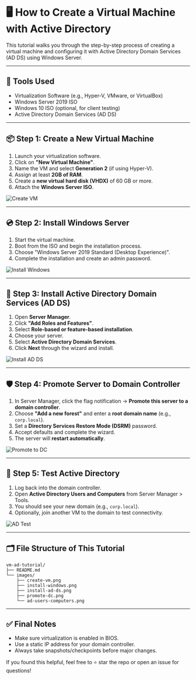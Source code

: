 # 🖥️ How to Create a Virtual Machine with Active Directory

This tutorial walks you through the step-by-step process of creating a virtual machine and configuring it with Active Directory Domain Services (AD DS) using Windows Server.

---

## 🧰 Tools Used

- Virtualization Software (e.g., Hyper-V, VMware, or VirtualBox)
- Windows Server 2019 ISO
- Windows 10 ISO (optional, for client testing)
- Active Directory Domain Services (AD DS)

---

## 📦 Step 1: Create a New Virtual Machine

1. Launch your virtualization software.
2. Click on **"New Virtual Machine"**.
3. Name the VM and select **Generation 2** (if using Hyper-V).
4. Assign at least **2GB of RAM**.
5. Create a **new virtual hard disk (VHDX)** of 60 GB or more.
6. Attach the **Windows Server ISO**.

![Create VM](images/create-vm.png)

---

## 💿 Step 2: Install Windows Server

1. Start the virtual machine.
2. Boot from the ISO and begin the installation process.
3. Choose "Windows Server 2019 Standard (Desktop Experience)".
4. Complete the installation and create an admin password.

![Install Windows](images/install-windows.png)

---

## 🧱 Step 3: Install Active Directory Domain Services (AD DS)

1. Open **Server Manager**.
2. Click **"Add Roles and Features"**.
3. Select **Role-based or feature-based installation**.
4. Choose your server.
5. Select **Active Directory Domain Services**.
6. Click **Next** through the wizard and install.

![Install AD DS](images/install-ad-ds.png)

---

## 🛡️ Step 4: Promote Server to Domain Controller

1. In Server Manager, click the flag notification → **Promote this server to a domain controller**.
2. Choose **"Add a new forest"** and enter a **root domain name** (e.g., `corp.local`).
3. Set a **Directory Services Restore Mode (DSRM)** password.
4. Accept defaults and complete the wizard.
5. The server will **restart automatically**.

![Promote to DC](images/promote-dc.png)

---

## 🧪 Step 5: Test Active Directory

1. Log back into the domain controller.
2. Open **Active Directory Users and Computers** from Server Manager > Tools.
3. You should see your new domain (e.g., `corp.local`).
4. Optionally, join another VM to the domain to test connectivity.

![AD Test](images/ad-users-computers.png)

---

## 🗂️ File Structure of This Tutorial

```
vm-ad-tutorial/
├── README.md
└── images/
    ├── create-vm.png
    ├── install-windows.png
    ├── install-ad-ds.png
    ├── promote-dc.png
    └── ad-users-computers.png
```

---

## ✅ Final Notes

- Make sure virtualization is enabled in BIOS.
- Use a static IP address for your domain controller.
- Always take snapshots/checkpoints before major changes.

If you found this helpful, feel free to ⭐️ star the repo or open an issue for questions!
